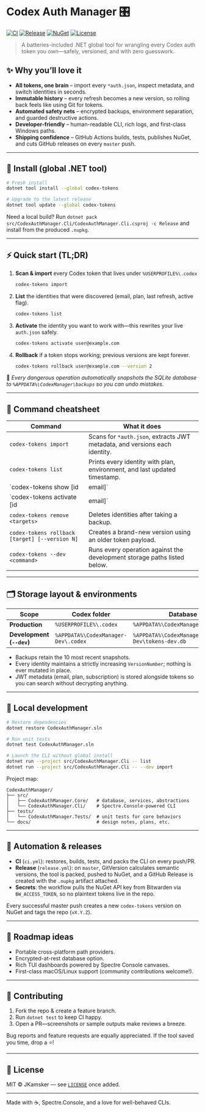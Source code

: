 # Codex Auth Manager 🎛️

[![CI](https://github.com/JKamsker/CodexAuthManager/actions/workflows/ci.yml/badge.svg)](https://github.com/JKamsker/CodexAuthManager/actions/workflows/ci.yml)
[![Release](https://github.com/JKamsker/CodexAuthManager/actions/workflows/release.yml/badge.svg)](https://github.com/JKamsker/CodexAuthManager/actions/workflows/release.yml)
[![NuGet](https://img.shields.io/nuget/v/codex-tokens?color=512bd4&label=NuGet&logo=nuget)](https://www.nuget.org/packages/codex-tokens)
[![License](https://img.shields.io/badge/license-MIT-2ea44f.svg)](#-license)

> A batteries-included .NET global tool for wrangling every Codex auth token you own—safely, versioned, and with zero guesswork.

## ✨ Why you’ll love it

- **All tokens, one brain** – import every `*auth.json`, inspect metadata, and switch identities in seconds.
- **Immutable history** – every refresh becomes a new version, so rolling back feels like using Git for tokens.
- **Automated safety nets** – encrypted backups, environment separation, and guarded destructive actions.
- **Developer-friendly** – human-readable CLI, rich logs, and first-class Windows paths.
- **Shipping confidence** – GitHub Actions builds, tests, publishes NuGet, and cuts GitHub releases on every `master` push.

---

## 🚀 Install (global .NET tool)

```bash
# Fresh install
dotnet tool install --global codex-tokens

# Upgrade to the latest release
dotnet tool update --global codex-tokens
```

Need a local build? Run `dotnet pack src/CodexAuthManager.Cli/CodexAuthManager.Cli.csproj -c Release` and install from the produced `.nupkg`.

---

## ⚡ Quick start (TL;DR)

1. **Scan & import** every Codex token that lives under `%USERPROFILE%\.codex`  
   ```bash
   codex-tokens import
   ```
2. **List** the identities that were discovered (email, plan, last refresh, active flag).  
   ```bash
   codex-tokens list
   ```
3. **Activate** the identity you want to work with—this rewrites your live `auth.json` safely.  
   ```bash
   codex-tokens activate user@example.com
   ```
4. **Rollback** if a token stops working; previous versions are kept forever.  
   ```bash
   codex-tokens rollback user@example.com --version 2
   ```

🎯 _Every dangerous operation automatically snapshots the SQLite database to `%APPDATA%\CodexManager\backups` so you can undo mistakes._

---

## 🧠 Command cheatsheet

| Command | What it does |
| --- | --- |
| `codex-tokens import` | Scans for `*auth.json`, extracts JWT metadata, and versions each identity. |
| `codex-tokens list` | Prints every identity with plan, environment, and last updated timestamp. |
| `codex-tokens show [id|email]` | Displays the active identity by default or a specified one with all historical versions. |
| `codex-tokens activate [id|email]` | Makes the chosen identity live by writing its current token to `%USERPROFILE%\.codex\auth.json`. |
| `codex-tokens remove <targets>` | Deletes identities after taking a backup. |
| `codex-tokens rollback [target] [--version N]` | Creates a brand-new version using an older token payload. |
| `codex-tokens --dev <command>` | Runs every operation against the development storage paths listed below. |

---

## 🗂️ Storage layout & environments

| Scope | Codex folder | Database | Backups |
| --- | --- | --- | --- |
| **Production** | `%USERPROFILE%\.codex` | `%APPDATA%\CodexManager\tokens.db` | `%APPDATA%\CodexManager\backups` |
| **Development (`--dev`)** | `%APPDATA%\CodexManager-Dev\.codex` | `%APPDATA%\CodexManager-Dev\tokens-dev.db` | `%APPDATA%\CodexManager-Dev\backups` |

- Backups retain the 10 most recent snapshots.
- Every identity maintains a strictly increasing `VersionNumber`; nothing is ever mutated in place.
- JWT metadata (email, plan, subscription) is stored alongside tokens so you can search without decrypting anything.

---

## 🧪 Local development

```bash
# Restore dependencies
dotnet restore CodexAuthManager.sln

# Run unit tests
dotnet test CodexAuthManager.sln

# Launch the CLI without global install
dotnet run --project src/CodexAuthManager.Cli -- list
dotnet run --project src/CodexAuthManager.Cli -- --dev import
```

Project map:

```
CodexAuthManager/
├── src/
│   ├── CodexAuthManager.Core/   # database, services, abstractions
│   └── CodexAuthManager.Cli/    # Spectre.Console-powered CLI
├── tests/
│   └── CodexAuthManager.Tests/  # unit tests for core behaviors
└── docs/                        # design notes, plans, etc.
```

---

## 🤖 Automation & releases

- **CI** (`ci.yml`): restores, builds, tests, and packs the CLI on every push/PR.
- **Release** (`release.yml`): on `master`, GitVersion calculates semantic versions, the tool is packed, pushed to NuGet, and a GitHub Release is created with the `.nupkg` artifact attached.
- **Secrets**: the workflow pulls the NuGet API key from Bitwarden via `BW_ACCESS_TOKEN`, so no plaintext tokens live in the repo.

Every successful master push creates a new `codex-tokens` version on NuGet and tags the repo (`vX.Y.Z`).

---

## 🧭 Roadmap ideas

- Portable cross-platform path providers.
- Encrypted-at-rest database option.
- Rich TUI dashboards powered by Spectre Console canvases.
- First-class macOS/Linux support (community contributions welcome!).

---

## 🤝 Contributing

1. Fork the repo & create a feature branch.
2. Run `dotnet test` to keep CI happy.
3. Open a PR—screenshots or sample outputs make reviews a breeze.

Bug reports and feature requests are equally appreciated. If the tool saved you time, drop a ⭐!

---

## 📄 License

MIT © JKamsker — see [`LICENSE`](LICENSE) once added.

---

Made with ☕, Spectre.Console, and a love for well-behaved CLIs.
